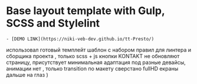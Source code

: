 # Base layout template with Gulp, SCSS and Stylelint
    - [DEMO LINK](https://niki-veb-dev.github.io/tt-Presto/)
использовал готовый темплейт шаблон с набором правил для линтера и сборщика проекта , только scss + js
кнопки KONTAKT не обновляют страницу, присутствует минимальная адаптация под разные девайсы, анимации нет , только transition
по макету сверстано fullHD екраны дальше на глаз )
